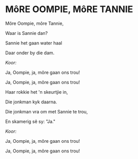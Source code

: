 # MôRE OOMPIE, MôRE TANNIE

Môre Oompie, môre Tannie,

Waar is Sannie dan?

Sannie het gaan water haal

Daar onder by die dam.


_Koor:_

Ja, Oompie, ja, môre gaan ons trou!

Ja, Oompie, ja, môre gaan ons trou!


Haar rokkie het 'n skeurtjie in,

Die jonkman kyk daarna.

Die jonkman vra om met Sannie te trou,

En skamerig sê sy: "Ja."


_Koor:_

Ja, Oompie, ja, môre gaan ons trou!

Ja, Oompie, ja, môre gaan ons trou!

